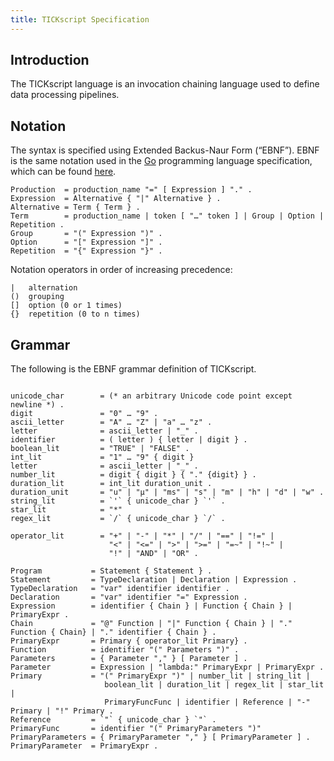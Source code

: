 ```yaml
---
title: TICKscript Specification
---
```


Introduction
------------

The TICKscript language is an invocation chaining language used to define data processing pipelines.


Notation
-------

The syntax is specified using Extended Backus-Naur Form (“EBNF”).
EBNF is the same notation used in the [Go](http://golang.org/) programming language specification, which can be found [here](https://golang.org/ref/spec).

```
Production  = production_name "=" [ Expression ] "." .
Expression  = Alternative { "|" Alternative } .
Alternative = Term { Term } .
Term        = production_name | token [ "…" token ] | Group | Option | Repetition .
Group       = "(" Expression ")" .
Option      = "[" Expression "]" .
Repetition  = "{" Expression "}" .
```

Notation operators in order of increasing precedence:

```
|   alternation
()  grouping
[]  option (0 or 1 times)
{}  repetition (0 to n times)
```

Grammar
-------

The following is the EBNF grammar definition of TICKscript.

```

unicode_char        = (* an arbitrary Unicode code point except newline *) .
digit               = "0" … "9" .
ascii_letter        = "A" … "Z" | "a" … "z" .
letter              = ascii_letter | "_" .
identifier          = ( letter ) { letter | digit } .
boolean_lit         = "TRUE" | "FALSE" .
int_lit             = "1" … "9" { digit }
letter              = ascii_letter | "_" .
number_lit          = digit { digit } { "." {digit} } .
duration_lit        = int_lit duration_unit .
duration_unit       = "u" | "µ" | "ms" | "s" | "m" | "h" | "d" | "w" .
string_lit          = `'` { unicode_char } `'` .
star_lit            = "*"
regex_lit           = `/` { unicode_char } `/` .

operator_lit        = "+" | "-" | "*" | "/" | "==" | "!=" |
                      "<" | "<=" | ">" | ">=" | "=~" | "!~" |
                      "!" | "AND" | "OR" .

Program           = Statement { Statement } .
Statement         = TypeDeclaration | Declaration | Expression .
TypeDeclaration   = "var" identifier identifier .
Declaration       = "var" identifier "=" Expression .
Expression        = identifier { Chain } | Function { Chain } | PrimaryExpr .
Chain             = "@" Function | "|" Function { Chain } | "." Function { Chain} | "." identifier { Chain } .
PrimaryExpr       = Primary { operator_lit Primary} .
Function          = identifier "(" Parameters ")" .
Parameters        = { Parameter "," } [ Parameter ] .
Parameter         = Expression | "lambda:" PrimaryExpr | PrimaryExpr .
Primary           = "(" PrimaryExpr ")" | number_lit | string_lit |
                     boolean_lit | duration_lit | regex_lit | star_lit |
                     PrimaryFuncFunc | identifier | Reference | "-" Primary | "!" Primary .
Reference         = `"` { unicode_char } `"` .
PrimaryFunc       = identifier "(" PrimaryParameters ")"
PrimaryParameters = { PrimaryParameter "," } [ PrimaryParameter ] .
PrimaryParameter  = PrimaryExpr .

```


